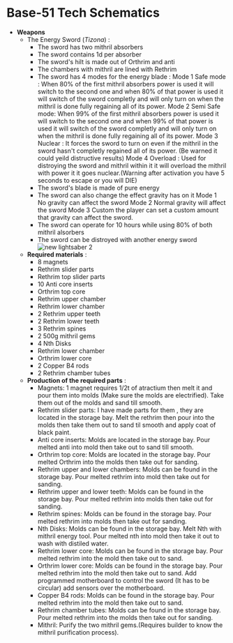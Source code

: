 # Base-51 Tech Schematics
+ **Weapons**
  - The Energy Sword (_Tizona_) :
      - The sword has two mithril absorbers
      - The sword contains 1d per absorber
      - The sword's hilt is made out of Orthrim and anti
      - The chambers with mithril are lined with Rethrim
      - The sword has 4 modes for the energy blade :
           Mode 1 Safe mode : When 80% of the first mithril absorbers power is used it will switch to the second one and when 80% of that power is used it will switch of the sword completly and will only turn on when the mithril is done 
        fully regaining all of its power.
           Mode 2 Semi Safe mode: When 99% of the first mithril absorbers power is used it will switch to the second one and when 99% of that power is used it will switch of the sword completly and will only turn on when the mithril is 
        done fully regaining all of its power.
          Mode 3 Nuclear : It forces the sword to turn on even if the mithril in the sword hasn't completly regained all of its power. (Be warned it could yeild distructive results)
          Mode 4 Overload : Used for distroying the sword and mithril within it it will overload the mithril with power it it goes nuclear.(Warning after activation you have 5 seconds to escape or you will DIE)
      - The sword's blade is made of pure energy
      - The sword can also change the effect gravity has on it
           Mode 1 No gravity can affect the sword
           Mode 2 Normal gravity will affect the sword
           Mode 3 Custom the player can set a custom amount that gravity can affect the sword.
      - The sword can operate for 10 hours while using 80% of both mithril alsorbers
      - The sword can be distroyed with another energy sword      
 ![new lightsaber 2](https://github.com/MC561/Base57_Tech_Schematics/assets/142889516/caaa9e78-169b-4953-ae67-ccf8164c280e)
  - **Required materials** :
      - 8 magnets
      - Rethrim slider parts
      - Rethrim top slider parts
      - 10 Anti core inserts
      - Orthrim top core
      - Rethrim upper chamber
      - Rethrim lower chamber
      - 2 Rethrim upper teeth
      - 2 Rethrim lower teeth
      - 3 Rethrim spines
      - 2 500g mithril gems
      - 4 Nth Disks
      - Rethrim lower chamber
      - Orthrim lower core
      - 2 Copper B4 rods
      - 2 Rethrim chamber tubes
  - **Production of the required parts** :
      - Magnets: 1 magnet requires 1/2t of atractium then melt it and pour them into molds (Make sure the molds are electrified). Take them out of the molds and sand till smooth.
      - Rethrim slider parts: I have made parts for them , they are located in the storage bay. Melt the rethrim then pour into the molds then take them out to sand til smooth and apply coat of black paint.
      - Anti core inserts: Molds are located in the storage bay. Pour melted anti into mold then take out to sand till smooth.
      - Orthrim top core: Molds are located in the storage bay. Pour melted Orthrim into the molds then take out for sanding.
      - Rethrim upper and lower chambers: Molds can be found in the storage bay. Pour melted rethrim into mold then take out for sanding.
      - Rethrim upper and lower teeth: Molds can be found in the storage bay. Pour melted rethrim into molds then take out for sanding.
      - Rethrim spines: Molds can be found in the storage bay. Pour melted rethrim into molds then take out for sanding.
      - Nth Disks: Molds can be found in the storage bay. Melt Nth with mithril energy tool. Pour melted nth into mold then take it out to wash with distiled water.
      - Rethrim lower core: Molds can be found in the storage bay. Pour melted rethrim into the mold then take out to sand.
      - Orthrim lower core: Molds can be found in the storage bay. Pour melted rethrim into the mold then take out to sand. Add programmed motherboard to control the sword (It has to be circular) add sensors over the motherboard.
      - Copper B4 rods: Molds can be found in the storage bay. Pour melted rethrim into the mold then take out to sand.
      - Rethrim chamber tubes: Molds can be found in the storage bay. Pour melted rethrim into the molds then take out for sanding.
      - Mithril: Purify the two mithril gems.(Requires builder to know the mithril purification process).

